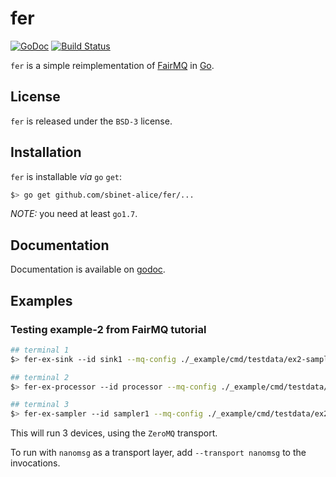 # fer

[![GoDoc](https://godoc.org/github.com/sbinet-alice/fer?status.svg)](https://godoc.org/github.com/sbinet-alice/fer)
[![Build Status](https://travis-ci.org/sbinet-alice/fer.svg?branch=master)](https://travis-ci.org/sbinet-alice/fer)

`fer` is a simple reimplementation of [FairMQ](https://github.com/FairRootGroup/FairMQ) in [Go](https://golang.org).

## License

`fer` is released under the `BSD-3` license.

## Installation

`fer` is installable _via_ `go` `get`:

```sh
$> go get github.com/sbinet-alice/fer/...
```

*NOTE:* you need at least `go1.7`.

## Documentation

Documentation is available on [godoc](https://godoc.org/github.com/sbinet-alice/fer).

## Examples

### Testing example-2 from FairMQ tutorial

```sh
## terminal 1
$> fer-ex-sink --id sink1 --mq-config ./_example/cmd/testdata/ex2-sampler-processor-sink.json

## terminal 2
$> fer-ex-processor --id processor --mq-config ./_example/cmd/testdata/ex2-sampler-processor-sink.json

## terminal 3
$> fer-ex-sampler --id sampler1 --mq-config ./_example/cmd/testdata/ex2-sampler-processor-sink.json
```

This will run 3 devices, using the `ZeroMQ` transport.

To run with `nanomsg` as a transport layer, add `--transport nanomsg` to the invocations.
